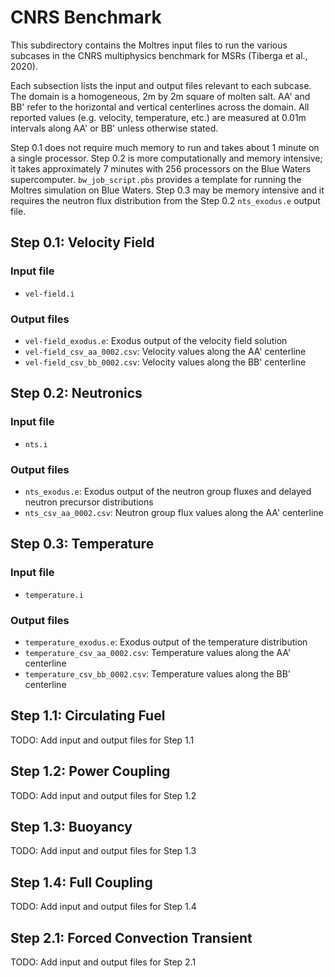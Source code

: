 # CNRS Benchmark

This subdirectory contains the Moltres input files to run the various subcases
in the CNRS multiphysics benchmark for MSRs (Tiberga et al., 2020).

Each subsection lists the input and output files relevant to each subcase.
The domain is a homogeneous, 2m by 2m square of molten salt. AA' and BB' refer
to the horizontal and vertical centerlines across the domain. All reported
values (e.g. velocity, temperature, etc.) are measured at 0.01m intervals
along AA' or BB' unless otherwise stated.

Step 0.1 does not require much memory to run and takes about 1 minute on a
single processor. Step 0.2 is more computationally and memory intensive; it
takes approximately 7 minutes with 256 processors on the Blue Waters
supercomputer. ```bw_job_script.pbs``` provides a template for running the
Moltres simulation on Blue Waters. Step 0.3 may be memory intensive and it
requires the neutron flux distribution from the Step 0.2 ```nts_exodus.e```
output file.

## Step 0.1: Velocity Field

### Input file

- ```vel-field.i```

### Output files

- ```vel-field_exodus.e```: Exodus output of the velocity field solution
- ```vel-field_csv_aa_0002.csv```: Velocity values along the AA' centerline
- ```vel-field_csv_bb_0002.csv```: Velocity values along the BB' centerline

## Step 0.2: Neutronics

### Input file

- ```nts.i```

### Output files

- ```nts_exodus.e```: Exodus output of the neutron group fluxes and delayed
neutron precursor distributions
- ```nts_csv_aa_0002.csv```: Neutron group flux values along the AA'
centerline

## Step 0.3: Temperature

### Input file

- ```temperature.i```

### Output files

- ```temperature_exodus.e```: Exodus output of the temperature distribution
- ```temperature_csv_aa_0002.csv```: Temperature values along the AA'
centerline
- ```temperature_csv_bb_0002.csv```: Temperature values along the BB'
centerline

## Step 1.1: Circulating Fuel

TODO: Add input and output files for Step 1.1

## Step 1.2: Power Coupling

TODO: Add input and output files for Step 1.2

## Step 1.3: Buoyancy

TODO: Add input and output files for Step 1.3

## Step 1.4: Full Coupling

TODO: Add input and output files for Step 1.4

## Step 2.1: Forced Convection Transient

TODO: Add input and output files for Step 2.1
